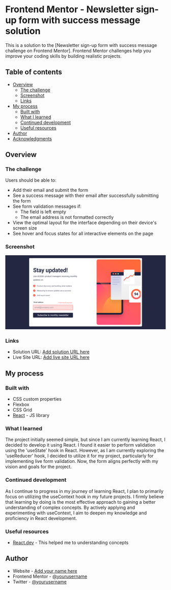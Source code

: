 # Frontend Mentor - Newsletter sign-up form with success message solution

This is a solution to the [Newsletter sign-up form with success message challenge on Frontend Mentor]. Frontend Mentor challenges help you improve your coding skills by building realistic projects.

## Table of contents

- [Overview](#overview)
  - [The challenge](#the-challenge)
  - [Screenshot](#screenshot)
  - [Links](#links)
- [My process](#my-process)
  - [Built with](#built-with)
  - [What I learned](#what-i-learned)
  - [Continued development](#continued-development)
  - [Useful resources](#useful-resources)
- [Author](#author)
- [Acknowledgments](#acknowledgments)

## Overview

### The challenge

Users should be able to:

- Add their email and submit the form
- See a success message with their email after successfully submitting the form
- See form validation messages if:
  - The field is left empty
  - The email address is not formatted correctly
- View the optimal layout for the interface depending on their device's screen size
- See hover and focus states for all interactive elements on the page

### Screenshot

![](./screenshot.png)

### Links

- Solution URL: [Add solution URL here](https://your-solution-url.com)
- Live Site URL: [Add live site URL here](https://your-live-site-url.com)

## My process

### Built with

- CSS custom properties
- Flexbox
- CSS Grid
- [React](https://reactjs.org/) - JS library

### What I learned

The project initially seemed simple, but since I am currently learning React, I decided to develop it using React. I found it easier to perform validation using the 'useState' hook in React. However, as I am currently exploring the 'useReducer' hook, I decided to utilize it for my project, particularly for implementing live form validation. Now, the form aligns perfectly with my vision and goals for the project.

### Continued development

As I continue to progress in my journey of learning React, I plan to primarily focus on utilizing the useContext hook in my future projects. I firmly believe that learning by doing is the most effective approach to gaining a better understanding of complex concepts. By actively applying and experimenting with useContext, I aim to deepen my knowledge and proficiency in React development.

### Useful resources

- [React.dev](https://react.dev/reference/react) - This helped me to understanding concepts

## Author

- Website - [Add your name here](https://www.your-site.com)
- Frontend Mentor - [@yourusername](https://www.frontendmentor.io/profile/yourusername)
- Twitter - [@yourusername](https://www.twitter.com/yourusername)
